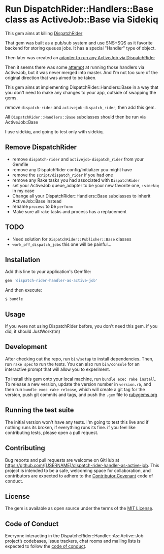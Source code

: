 # Run DispatchRider::Handlers::Base class as ActiveJob::Base via Sidekiq

This gem aims at killing [DispatchRider](https://github.com/payrollhero/dispatch-rider)

That gem was built as a pub/sub system and use SNS+SQS as it favorite backend for storing queues jobs.
It has a special "Handler" type of object.

Then later was created an [adapter to run any ActiveJob via DispatchRider](https://github.com/payrollhero/activejob-dispatch_rider)

Then it seems there was some [attempt](https://github.com/payrollhero/dispatch_rider-active_job/commit/d595db5cbd0f3eeb1c848713e04996b964e13243) at running those handlers via ActiveJob, but it was never merged into master. And I'm not too sure of the original direction that was aimed to be taken.

This gem aims at implementing DispatchRider::Handlers::Base in a way that you don't need to make any changes to your app, outside of swapping the gems.

remove `dispatch-rider` and `activejob-dispatch_rider`, then add this gem.

All `DispatchRider::Handlers::Base` subclasses should then be run via ActiveJob::Base

I use sidekiq, and going to test only with sidekiq.

## Remove DispatchRider

* remove `dispatch-rider` and `activejob-dispatch_rider` from your Gemfile
* remove any DispatchRider config/initializer you might have
* remove the `script/dispatch_rider` if you had one
* remove any Rake tasks you had associated with `DispatchRider`
* set your ActiveJob queue_adapter to be your new favorite one, `:sidekiq` in my case
* Change all your DispatchRider::Handlers::Base subclasses to inherit ActiveJob::Base instead
* rename `process` to be `perform`
* Make sure all rake tasks and process has a replacement

## TODO
* Need solution for `DispatchRider::Publisher::Base` classes
* `work_off_dispatch_jobs` this one will be painful...

## Installation

Add this line to your application's Gemfile:

```ruby
gem 'dispatch-rider-handler-as-active-job'
```

And then execute:

    $ bundle

## Usage

If you were not using DispatchRider before, you don't need this gem. if you did, it should JustWork(tm)

## Development

After checking out the repo, run `bin/setup` to install dependencies. Then, run `rake spec` to run the tests. You can also run `bin/console` for an interactive prompt that will allow you to experiment.

To install this gem onto your local machine, run `bundle exec rake install`. To release a new version, update the version number in `version.rb`, and then run `bundle exec rake release`, which will create a git tag for the version, push git commits and tags, and push the `.gem` file to [rubygems.org](https://rubygems.org).

## Running the test suite

The initial version won't have any tests. I'm going to test this live and if nothing runs its broken, if everything runs its fine. if you feel like contributing tests, please open a pull request.

## Contributing

Bug reports and pull requests are welcome on GitHub at https://github.com/[USERNAME]/dispatch-rider-handler-as-active-job. This project is intended to be a safe, welcoming space for collaboration, and contributors are expected to adhere to the [Contributor Covenant](http://contributor-covenant.org) code of conduct.

## License

The gem is available as open source under the terms of the [MIT License](https://opensource.org/licenses/MIT).

## Code of Conduct

Everyone interacting in the Dispatch::Rider::Handler::As::Active::Job project’s codebases, issue trackers, chat rooms and mailing lists is expected to follow the [code of conduct](https://github.com/[USERNAME]/dispatch-rider-handler-as-active-job/blob/master/CODE_OF_CONDUCT.md).
